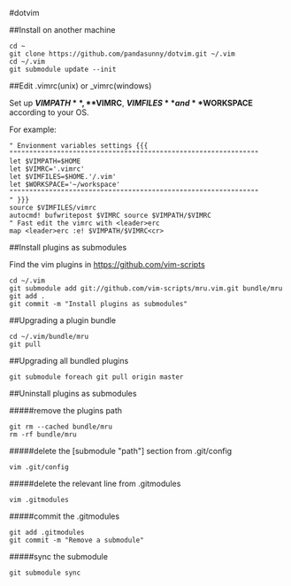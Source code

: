 #dotvim

##Install on another machine

    cd ~
    git clone https://github.com/pandasunny/dotvim.git ~/.vim
    cd ~/.vim
    git submodule update --init

##Edit .vimrc(unix) or _vimrc(windows)

Set up **$VIMPATH**, **$VIMRC**, **$VIMFILES** and **$WORKSPACE** according to your OS.

For example:

    " Envionment variables settings {{{
    """""""""""""""""""""""""""""""""""""""""""""""""""""""""""""""
    let $VIMPATH=$HOME
    let $VIMRC='.vimrc'
    let $VIMFILES=$HOME.'/.vim'
    let $WORKSPACE='~/workspace'
    """""""""""""""""""""""""""""""""""""""""""""""""""""""""""""""
    " }}}
    source $VIMFILES/vimrc
    autocmd! bufwritepost $VIMRC source $VIMPATH/$VIMRC
    " Fast edit the vimrc with <leader>erc
    map <leader>erc :e! $VIMPATH/$VIMRC<cr>

##Install plugins as submodules

Find the vim plugins in https://github.com/vim-scripts

    cd ~/.vim
    git submodule add git://github.com/vim-scripts/mru.vim.git bundle/mru
    git add .
    git commit -m "Install plugins as submodules"

##Upgrading a plugin bundle

    cd ~/.vim/bundle/mru
    git pull

##Upgrading all bundled plugins

    git submodule foreach git pull origin master

##Uninstall plugins as submodules

#####remove the plugins path

    git rm --cached bundle/mru
    rm -rf bundle/mru

#####delete the [submodule "path"] section from .git/config

    vim .git/config

#####delete the relevant line from .gitmodules

    vim .gitmodules

#####commit the .gitmodules

    git add .gitmodules
    git commit -m "Remove a submodule"

#####sync the submodule

    git submodule sync


